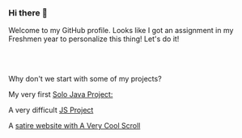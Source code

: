 ### Hi there 👋

<!--
**RAS06/RAS06** is a ✨ _special_ ✨ repository because its `README.md` (this file) appears on your GitHub profile.

Here are some ideas to get you started:

- 🔭 I’m currently working on ...
- 🌱 I’m currently learning ...
- 👯 I’m looking to collaborate on ...
- 🤔 I’m looking for help with ...
- 💬 Ask me about ...
- 📫 How to reach me: ...
- 😄 Pronouns: ...
- ⚡ Fun fact: ...
-->

<!DOCTYPE html>
<html>
  
  <p> Welcome to my GitHub profile. Looks like I got an assignment in my Freshmen year to personalize this thing! Let's do it!</p> <br> <br>
  <p> Why don't we start with some of my projects?</p>
 
    
  <p> My very first <a href = "https://github.com/RCHS-Programming/final-exam-project-RAS06"> Solo Java Project:</a> </p>
  <p> A very difficult <a href = "https://github.com/RCHS-Programming/guess-the-colour-RAS06"> JS Project </a> </p>
  <p> A <a href = "https://github.com/RCHS-Programming/sweet-scroll-website-RAS06"> satire website with A Very Cool Scroll </a> </p>
    
  
  
  </html>
